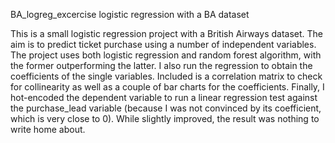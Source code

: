 BA_logreg_excercise
logistic regression with a BA dataset

This is a small logistic regression project with a British Airways dataset.
The aim is to predict ticket purchase using a number of independent variables.
The project uses both logistic regression and random forest algorithm, with the former outperforming the latter.
I also run the regression to obtain the coefficients of the single variables.
Included is a correlation matrix to check for collinearity as well as
a couple of bar charts for the coefficients.
Finally, I hot-encoded the dependent variable to run a linear regression test
against the purchase_lead variable
(because I was not convinced by its coefficient, which is very close to 0).
While slightly improved, the result was nothing to write home about.
